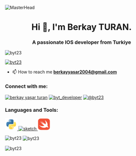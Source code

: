 ![MasterHead](https://1000logos.net/wp-content/uploads/2020/09/Swift-Logo.png)

<h1 align="center">Hi 👋, I'm Berkay TURAN.</h1>
<h3 align="center">A passionate IOS developer from Turkiye</h3>

<p align="left"> <img src="https://komarev.com/ghpvc/?username=byt23&label=Profile%20views&color=0e75b6&style=flat" alt="byt23" /> </p>

<p align="left"> <a href="https://github.com/ryo-ma/github-profile-trophy"><img src="https://github-profile-trophy.vercel.app/?username=byt23" alt="byt23" /></a> </p>

- 📫 How to reach me **berkayyasar2004@gmail.com**

<h3 align="left">Connect with me:</h3>
<p align="left">
<a href="https://linkedin.com/in/berkay yaşar turan" target="blank"><img align="center" src="https://raw.githubusercontent.com/rahuldkjain/github-profile-readme-generator/master/src/images/icons/Social/linked-in-alt.svg" alt="berkay yaşar turan" height="30" width="40" /></a>
<a href="https://instagram.com/byt_developer" target="blank"><img align="center" src="https://raw.githubusercontent.com/rahuldkjain/github-profile-readme-generator/master/src/images/icons/Social/instagram.svg" alt="byt_developer" height="30" width="40" /></a>
<a href="https://medium.com/@byt23" target="blank"><img align="center" src="https://raw.githubusercontent.com/rahuldkjain/github-profile-readme-generator/master/src/images/icons/Social/medium.svg" alt="@byt23" height="30" width="40" /></a>
</p>

<h3 align="left">Languages and Tools:</h3>
<p align="left"> <a href="https://www.python.org" target="_blank" rel="noreferrer"> <img src="https://raw.githubusercontent.com/devicons/devicon/master/icons/python/python-original.svg" alt="python" width="40" height="40"/> </a> <a href="https://www.sketch.com/" target="_blank" rel="noreferrer"> <img src="https://www.vectorlogo.zone/logos/sketchapp/sketchapp-icon.svg" alt="sketch" width="40" height="40"/> </a> <a href="https://developer.apple.com/swift/" target="_blank" rel="noreferrer"> <img src="https://raw.githubusercontent.com/devicons/devicon/master/icons/swift/swift-original.svg" alt="swift" width="40" height="40"/> </a> </p>

<p><img align="left" src="https://github-readme-stats.vercel.app/api/top-langs?username=byt23&show_icons=true&locale=en&layout=compact" alt="byt23" /></p>

<p>&nbsp;<img align="center" src="https://github-readme-stats.vercel.app/api?username=byt23&show_icons=true&locale=en" alt="byt23" /></p>

<p><img align="center" src="https://github-readme-streak-stats.herokuapp.com/?user=byt23&" alt="byt23" /></p>
